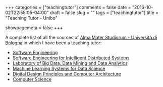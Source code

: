 +++
categories = ["teachingtutor"]
comments = false
date = "2016-10-02T22:55:05-04:00"
draft = false
slug = ""
tags = ["teachingtutor"]
title = "Teaching Tutor - Unibo"

showpagemeta = false
+++

A complete list of all the courses of [Alma Mater Studiorum - Università di Bologna](https://www.unibo.it/en) in which I have been a teaching tutor:
- [Software Engineering](https://www.unibo.it/it/didattica/insegnamenti/insegnamento/2022/466765) 
- [Software Engineering for Intelligent Distributed Systems](https://www.unibo.it/it/didattica/insegnamenti/insegnamento/2022/466765)
- [Laboratory of Big Data, Data Mining and Data Analytics](https://www.unibo.it/it/didattica/insegnamenti/insegnamento/2022/466795) 
- [Machine Learning Systems for Data Science](https://www.unibo.it/it/didattica/insegnamenti/insegnamento/2022/444067)
- [Digital Design Principles and Computer Architecture](https://www.unibo.it/it/didattica/insegnamenti/insegnamento/2021/384456)
- [Computer Science](https://www.unibo.it/it/didattica/insegnamenti/insegnamento/2021/403307)